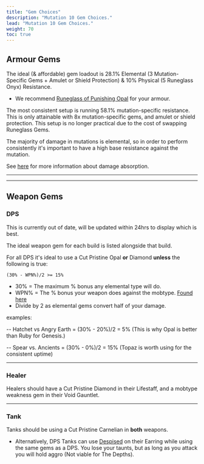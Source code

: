 ```yaml
---
title: "Gem Choices"
description: "Mutation 10 Gem Choices."
lead: "Mutation 10 Gem Choices."
weight: 70
toc: true
---
```


## Armour Gems
The ideal (& affordable) gem loadout is 28.1% Elemental (3 Mutation-Specific Gems + Amulet or Shield Protection) & 10% Physical (5 Runeglass Onyx) Resistance. 

- We recommend <a href="https://nwdb.info/db/item/runeglass_gem_opal_melee" target="_blank">Runeglass of Punishing Opal</a> for your armour.

The most consistent setup is running 58.1% mutation-specific resistance. This is only attainable with 8x mutation-specific gems, and amulet or shield protection. This setup is no longer practical due to the cost of swapping Runeglass Gems.

The majority of damage in mutations is elemental, so in order to perform consistently it's important to have a high base resistance against the mutation. 

See [here](/nw/info/dmgabs) for more information about damage absorption.

---
---

## Weapon Gems
### DPS
This is currently out of date, will be updated within 24hrs to display which is best.


The ideal weapon gem for each build is listed alongside that build.

For all DPS it's ideal to use a Cut Pristine Opal **or** Diamond **unless** the following is true:


```
(30% - WPN%)/2 >= 15%
```
- 30% = The maximum % bonus any elemental type will do.
- WPN% = The % bonus your weapon does against the mobtype. [Found here](/nw/info/mobresists/)
- Divide by 2 as elemental gems convert half of your damage.
  
examples:

-- Hatchet vs Angry Earth = (30% - 20%)/2 = 5% (This is why Opal is better than Ruby for Genesis.)

-- Spear vs. Ancients = (30% - 0%)/2 = 15% (Topaz is worth using for the consistent uptime)

---

### Healer
Healers should have a Cut Pristine Diamond in their Lifestaff, and a mobtype weakness gem in their Void Gauntlet.

---

### Tank
Tanks should be using a Cut Pristine Carnelian in **both** weapons.

- Alternatively, DPS Tanks can use <a href="https://nwdb.info/db/perk/perkid_earring_threatadd" target="_blank">Despised</a> on their Earring while using the same gems as a DPS. You lose your taunts, but as long as you attack you will hold aggro (Not viable for The Depths).

